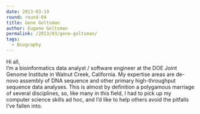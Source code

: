 ```yaml
---
date: 2013-03-19
round: round-04
title: Gene Goltsman
author: Eugene Goltsman
permalink: /2013/03/gene-goltsman/
tags:
  - Biography
---
```

Hi all,  
I&#8217;m a bioinformatics data analyst / software engineer at the DOE Joint Genome Institute in Walnut Creek, California. My expertise areas are de-novo assembly of DNA sequence and other primary high-throughput sequence data analyses. This is almost by definition a polygamous marriage of several disciplines, so, like many in this field, I had to pick up my computer science skills ad hoc, and I&#8217;d like to help others avoid the pitfalls I&#8217;ve fallen into.
